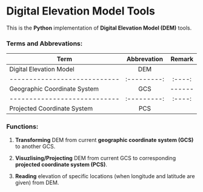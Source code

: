 # Digital Elevation Model Tools

This is the **Python** implementation of **Digital Elevation Model (DEM)** tools.

  ### Terms and Abbrevations:

| Term                         | Abbrevation | Remark |
| ---------------------------- | :---------: | :----: |
| Digital Elevation Model      | DEM         |        |
| ---------------------------- | :---------: | :----: |
| Geographic Coordinate System | GCS         | ------ |
| ---------------------------- | :---------: | :----: |
| Projected Coordinate System  | PCS         |        |


### Functions:

1. **Transforming** DEM from current **geographic coordinate system (GCS)** to another GCS.

2. **Visuzlising/Projecting** DEM from current GCS to corresponding **projected coordinate system (PCS)**.

3. **Reading** elevation of specific locations (when longitude and latitude are given) from DEM.
